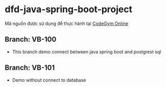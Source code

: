 # dfd-java-spring-boot-project

Mã nguồn được sử dụng để thực hành tại [CodeGym Online](https://learn.codegym.vn)

## Branch: VB-100
- This branch demo connect between java spring boot and postgrest sql
## Branch: VB-101
- Demo without connect to database
